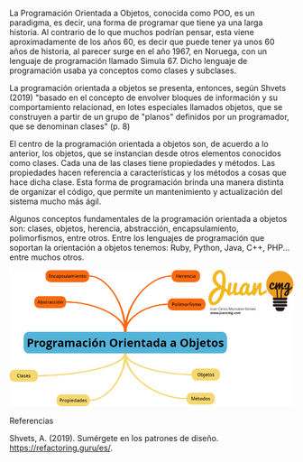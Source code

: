 La Programación Orientada a Objetos, conocida como POO, es un paradigma, es decir, una forma de programar que tiene ya una larga historia. Al contrario de lo que muchos podrían pensar, esta viene aproximadamente de los años 60, es decir que puede tener ya unos 60 años de historia, al parecer surge en el año 1967, en Noruega, con un lenguaje de programación llamado Simula 67. Dicho lenguaje de programación usaba ya conceptos como clases y subclases.

La programación orientada a objetos se presenta, entonces, según Shvets (2019) "basado en el concepto de envolver bloques de información y su comportamiento relacionad, en lotes especiales llamados objetos, que se construyen a partir de un grupo de "planos" definidos por un programador, que se denominan clases" (p. 8)

El centro de la programación orientada a objetos son, de acuerdo a lo anterior, los objetos, que se instancian desde otros elementos conocidos como clases. Cada una de las clases tiene propiedades y métodos. Las propiedades hacen referencia a características y los métodos a cosas que hace dicha clase. Esta forma de programación brinda una manera distinta de organizar el código, que permite un mantenimiento y actualización del sistema mucho más ágil.

Algunos conceptos fundamentales de la programación orientada a objetos son: clases, objetos, herencia, abstracción, encapsulamiento, polimorfismos, entre otros. Entre los lenguajes de programación que soportan la orientación a objetos tenemos: Ruby, Python, Java, C++, PHP... entre muchos otros.

![POO](/images/POO.png)


Referencias

Shvets, A. (2019). Sumérgete en los patrones de diseño. https://refactoring.guru/es/.


